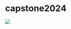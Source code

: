 # capstone2024
 
<img src="https://capsule-render.vercel.app/api?type=cylinder&color=auto&height=300&section=header&text=design%20The%20Styler&fontSize=90" />
